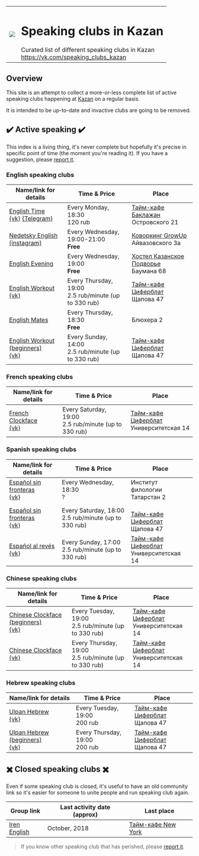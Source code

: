 <table>
  <tr><td>
    <image src="https://avatars2.githubusercontent.com/u/44430516?s=400&u=6fea2d2e02b453ea48e2cea9ead958d4a819ebb9&v=4"/>
  </td><td>
    <h1>Speaking clubs in Kazan</h1>
    Curated list of different speaking clubs in Kazan<br>
    <a href="https://vk.com/speaking_clubs_kazan">https://vk.com/speaking_clubs_kazan</a>
  </td></tr>
</table>

## Overview

This site is an attempt to collect a more-or-less complete list of active
speaking clubs happening at [Kazan](https://en.wikipedia.org/wiki/Kazan) on a regular basis.

It is intended to be up-to-date and invactive clubs are going to be removed.

## ✔️ Active speaking ✔️

This index is a living thing, it's never complete but hopefully it's
precise in specific point of time (the moment you're reading it).
If you have a suggestion, please [report it](https://vk.com/speaking_clubs_kazan).

### English speaking clubs

| Name/link for details | Time & Price | Place |
|-----------------------|--------------|-------|
| [English Time](/english/english_time)<br>[{vk}](https://vk.com/kzneng) [{Telegram}](http://t.me/english_club_kzn) | Every Monday, 18:30<br>120 rub | [Тайм-кафе Баклажан](https://vk.com/baklazankzn)<br>Островского 21 |
| [Nedetsky English](/english/nedetsky_english)<br>[{instagram}](https://www.instagram.com/nedetsky_english/) | Every Wednesday, 19:00-21:00<br>**Free** | [Коворкинг GrowUp](https://vk.com/growupkzn)<br>Айвазовского 3а |
| [English Evening](/english/english_evening)<br> | Every Wednesday, 19:00<br>**Free** | [Хостел Казанское Подворье](https://vk.com/baumana68)<br>Баумана 68 |
| [English Workout](/english/english_workout)<br>[{vk}](https://vk.com/event126029075) | Every Thursday, 19:00<br>2.5 rub/minute (up to 330 rub) | [Тайм-кафе Циферблат](https://vk.com/clockfacekzn)<br>Щапова 47 |
| [English Mates](/english/english_mates) | Every Thursday, 18:30<br>**Free** | Блюхера 2 |
| [English Workout (beginners)](/english/english_workout)<br>[{vk}](https://vk.com/event126029075) | Every Sunday, 14:00<br>2.5 rub/minute (up to 330 rub) | [Тайм-кафе Циферблат](https://vk.com/clockfacekzn)<br>Щапова 47 |

### French speaking clubs

| Name/link for details | Time & Price | Place |
|-----------------------|--------------|-------|
| [French Clockface](/french/french_clockface)<br>[{vk}](https://vk.com/event120418108) | Every Saturday, 19:00<br>2.5 rub/minute (up to 330 rub) | [Тайм-кафе Циферблат](https://vk.com/clockfacekzn)<br>Университетская 14 |

### Spanish speaking clubs

| Name/link for details | Time & Price | Place |
|-----------------------|--------------|-------|
| [Español sin fronteras](/spanish/espanol_sin_fronteras)<br>[{vk}](https://vk.com/espacentro) | Every Wednesday, 18:30<br>? | Институт филологии<br>Татарстан 2 |
| [Español sin fronteras](/spanish/espanol_sin_fronteras)<br>[{vk}](https://vk.com/event173960121) | Every Saturday, 18:00<br>2.5 rub/minute (up to 330 rub) | <br>[Тайм-кафе Циферблат](https://vk.com/clockfacekzn)<br>Щапова 47 |
| [Español al revés](/spanish/espanol_al_reves)<br>[{vk}](https://vk.com/event142194299) | Every Sunday, 17:00<br>2.5 rub/minute (up to 330 rub) | [Тайм-кафе Циферблат](https://vk.com/clockfacekzn)<br>Университетская 14 |

### Chinese speaking clubs

| Name/link for details | Time & Price | Place |
|-----------------------|--------------|-------|
| [Chinese Clockface (beginners)](/chinese/chinese_clockface)<br>[{vk}](https://vk.com/event169932534) | Every Tuesday, 19:00<br>2.5 rub/minute (up to 330 rub) | [Тайм-кафе Циферблат](https://vk.com/clockfacekzn)<br>Университетская 14 |
| [Chinese Clockface](/chinese/chinese_clockface)<br>[{vk}](https://vk.com/event169932534) | Every Thursday, 19:00<br>2.5 rub/minute (up to 330 rub) | [Тайм-кафе Циферблат](https://vk.com/clockfacekzn)<br>Университетская 14 |

### Hebrew speaking clubs

| Name/link for details | Time & Price | Place |
|-----------------------|--------------|-------|
| [Ulpan Hebrew](/hebrew/ulpan_hebrew)<br>[{vk}](https://vk.com/event172459259) | Every Tuesday, 19:00<br>200 rub | [Тайм-кафе Циферблат](https://vk.com/clockfacekzn)<br>Щапова 47 |
| [Ulpan Hebrew (beginners)](/hebrew/ulpan_hebrew)<br>[{vk}](https://vk.com/event172459259) | Every Thursday, 19:00<br>200 rub | [Тайм-кафе Циферблат](https://vk.com/clockfacekzn)<br>Щапова 47 |

## ✖️ Closed speaking clubs ✖️

Even if some speaking club is closed, it's useful to have an old community link so it's easier for someone to unite people and run speaking club again.

| Group link | Last activity date (approx) | Last place |
|------------|-----------------------------|------------|
| [Iren English](/english/iren_english) | October, 2018 | [Тайм-кафе New York](https://vk.com/nycoffee_kazan) |

> If you know other speaking club that has perished, please [report it](https://vk.com/speaking_clubs_kazan).
